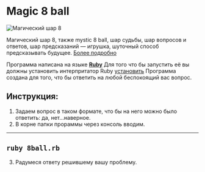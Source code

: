 # Magic 8 ball
![Магический шар 8](https://upload.wikimedia.org/wikipedia/commons/e/eb/Magic_eight_ball.png)

Магический шар 8, также mystic 8 ball, шар судьбы, шар вопросов и ответов, шар предсказаний — игрушка, шуточный способ предсказывать будущее.  [Более подробно](https://ru.wikipedia.org/wiki/Magic_8_ball "Ссылка на википедию")

Программа написана на языке [**Ruby**](https://www.ruby-lang.org/en/) Для того что бы запустить её вы должны установить интерпритатор  Ruby [установить](https://www.ruby-lang.org/ru/documentation/installation/)
Программа создана для того, что бы ответить на любой беспокоящий вас вопрос.

## Инструкция:
1. Задаем вопрос в таком формате, что бы на него можно было ответить: да, нет...наверное.
2. В корне папки прораммы через консоль вводим.
----
`ruby 8ball.rb`
----
3. Радумеся ответу решившему вашу проблему.
